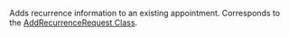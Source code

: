 Adds recurrence information to an existing appointment. 
Corresponds to the [AddRecurrenceRequest Class](https://msdn.microsoft.com/library/microsoft.crm.sdk.messages.addrecurrencerequest.aspx).
